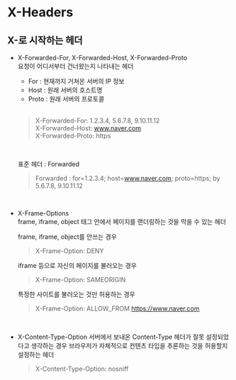 # X-Headers
## X-로 시작하는 헤더
- X-Forwarded-For, X-Forwarded-Host, X-Forwarded-Proto <br>
    요청이 어디서부터 건너왔는지 나타내는 헤더 <br>
    - For : 현재까지 거쳐온 서버의 IP 정보
    - Host : 원래 서버의 호스트명
    - Proto : 원래 서버의 프로토콜

    <br>

    > X-Forwarded-For: 1.2.3.4, 5.6.7.8, 9.10.11.12 <br>
    > X-Forwarded-Host: www.naver.com <br>
    > X-Forwarded-Proto: https

    <br>

    표준 헤더 : Forwarded 
    > Forwarded : for=1.2.3.4; host=www.naver.com; proto=https; by 5.6.7.8, 9.10.11.12

<br>

- X-Frame-Options <br>
    frame, iframe, object 태그 안에서 페이지를 랜더링하는 것을 막을 수 있는 헤더 <br>
    
    frame, iframe, object를 안쓰는 경우
    > X-Frame-Option: DENY

    iframe 등으로 자신의 페이지를 불러오는 경우
    > X-Frame-Option: SAMEORIGIN

    특정한 사이트를 불러오는 것만 허용하는 경우
    > X-Frame-Option: ALLOW_FROM
    https://www.naver.com

<br>

- X-Content-Type-Option
    서버에서 보내온 Content-Type 헤더가 잘못 설정되었다고 생각하는 경우 브라우저가 자체적으로 컨텐츠 타입을 추론하는 것을 허용할지 설정하는 헤더

    > X-Content-Type-Option: nosniff